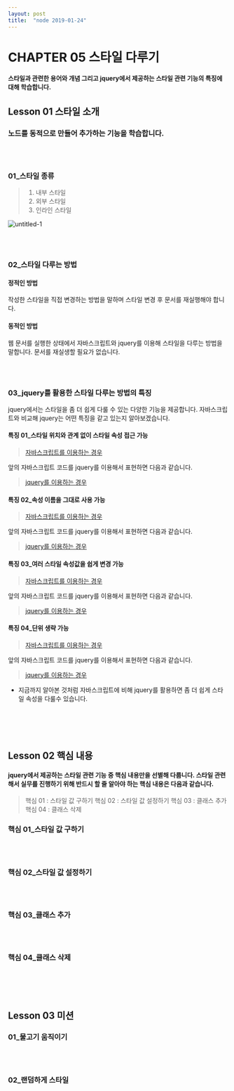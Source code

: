```yaml
---
layout: post
title:  "node 2019-01-24"
---
```


CHAPTER 05  스타일 다루기
=============

#### 스타일과 관련한 용어와 개념 그리고 jquery에서 제공하는 스타일 관련 기능의 특징에 대해 학습합니다.

Lesson 01  스타일 소개
-------------

### 노드를 동적으로 만들어 추가하는 기능을 학습합니다.

<br><br>
### 01_스타일 종류

> 01. 내부 스타일
> 02. 외부 스타일
> 03. 인라인 스타일

![untitled-1](https://user-images.githubusercontent.com/42795906/53789833-c376c400-3f68-11e9-9b02-e4339780bbe3.gif)


<br><br>
### 02_스타일 다루는 방법

#### 정적인 방법

작성한 스타일을 직접 변경하는 방법을 말하며 스타일 변경 후 문서를 재실행해야 합니다.

#### 동적인 방법

웹 문서를 실행한 상태에서 자바스크립트와 jquery를 이용해 스타일을 다루는 방법을 말합니다. 문서를 재실생할 필요가 없습니다.

<br><br>
### 03_jquery를 활용한 스타일 다루는 방법의 특징

jquery에서는 스타일을 좀 더 쉽게 다룰 수 있는 다양한 기능을 제공합니다.
자바스크립트와 비교해 jquery는 어떤 특징을 같고 있는지 알아보겠습니다.

#### 특징 01_스타일 위치와 관계 없이 스타일 속성 접근 가능

> [자바스크립트를 이용하는 경우](https://jsfiddle.net/Lh09u6s3/4/)

앞의 자바스크립트 코드를 jquery를 이용해서 표현하면 다음과 같습니다.

> [jquery를 이용하는 경우](https://jsfiddle.net/vx147wb3/)


#### 특징 02_속성 이름을 그대로 사용 가능

> [자바스크립트를 이용하는 경우](https://jsfiddle.net/p9rL8cn6/)

앞의 자바스크립트 코드를 jquery를 이용해서 표현하면 다음과 같습니다.

> [jquery를 이용하는 경우](https://jsfiddle.net/wy34b7q6/)


#### 특징 03_여러 스타일 속성값을 쉽게 변경 가능

> [자바스크립트를 이용하는 경우](https://jsfiddle.net/6db8zquh/1/)

앞의 자바스크립트 코드를 jquery를 이용해서 표현하면 다음과 같습니다.

> [jquery를 이용하는 경우](https://jsfiddle.net/y74wr2t9/1/)


#### 특징 04_단위 생략 가능

> [자바스크립트를 이용하는 경우](https://jsfiddle.net/sbv4f9yp/1/)

앞의 자바스크립트 코드를 jquery를 이용해서 표현하면 다음과 같습니다.

> [jquery를 이용하는 경우](https://jsfiddle.net/9boc2p8x/1/)

- 지금까지 알아본 것처럼 자바스크립트에 비해 jquery를 활용하면 좀 더 쉽게 스타일 속성을 다룰수 있습니다.

<br><br><br>
Lesson 02  핵심 내용
-------------

#### jquery에서 제공하는 스타일 관련 기능 중 핵심 내용만을 선별해 다룹니다. 스타일 관련해서 실무를 진행하기 위해 반드시 할 줄 알아야 하는 핵심 내용은 다음과 같습니다.

> 핵심 01 : 스타일 값 구하기
> 핵심 02 : 스타일 값 설정하기
> 핵심 03 : 클래스 추가
> 핵심 04 : 클래스 삭제

### 핵심 01_스타일 값 구하기



<br><br>
### 핵심 02_스타일 값 설정하기
<br><br>
### 핵심 03_클래스 추가
<br><br>
### 핵심 04_클래스 삭제


<br><br><br>
Lesson 03  미션
-------------

### 01_물고기 움직이기
<br><br>
### 02_랜덤하게 스타일 

